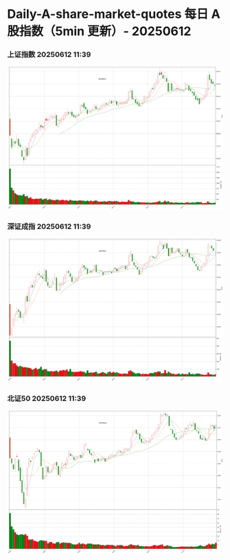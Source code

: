 
# Daily-A-share-market-quotes 每日 A 股指数（5min 更新）- 20250612

### 上证指数 20250612 11:39
![](./fig/2025/6/20250612-sh000001.png)

### 深证成指 20250612 11:39
![](./fig/2025/6/20250612-sz399001.png)

### 北证50 20250612 11:39
![](./fig/2025/6/20250612-bj899050.png)
